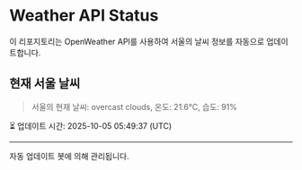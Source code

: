 
# Weather API Status

이 리포지토리는 OpenWeather API를 사용하여 서울의 날씨 정보를 자동으로 업데이트합니다.

## 현재 서울 날씨
> 서울의 현재 날씨: overcast clouds, 온도: 21.6°C, 습도: 91%

⏳ 업데이트 시간: 2025-10-05 05:49:37 (UTC)

---
자동 업데이트 봇에 의해 관리됩니다.
